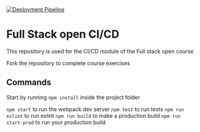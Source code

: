 [![Deployment Pipeline](https://github.com/Dev-Dorian/pokedex-CI-CD/actions/workflows/pipeline.yml/badge.svg)](https://github.com/Dev-Dorian/pokedex-CI-CD/actions/workflows/pipeline.yml)

# Full Stack open CI/CD

This repository is used for the CI/CD module of the Full stack open course

Fork the repository to complete course exercises

## Commands

Start by running `npm install` inside the project folder

`npm start` to run the webpack dev server
`npm test` to run tests
`npm run eslint` to run eslint
`npm run build` to make a production build
`npm run start-prod` to run your production build
